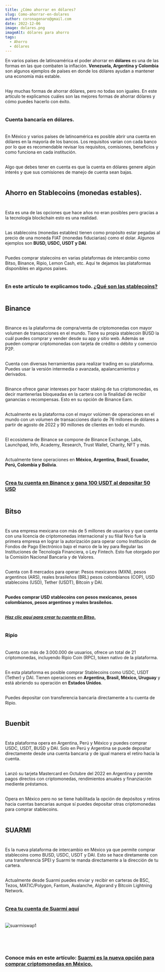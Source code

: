 ```yaml
---
title: ¿Cómo ahorrar en dólares?
slug: Como-ahorrar-en-dolares
author: coronagenaro@gmail.com
date: 2022-12-06
image: dolares.png
imageAlt: dólares para ahorro
tags:
  - Ahorro
  - dólares
---
```

E﻿n varios países de latinoamérica el poder ahorrar en **dólares** es una de las formas en las que combaten la inflación. **Venezuela, Argentina y Colombia** son algunos ejemplos de países en donde los dólares ayudan a mantener una economía más estable.<br/><br/>

Hay muchas formas de ahorrar dólares, pero no todas son iguales. En este artículo te explicamos cuáles son las mejores formas de ahorrar dólares y cómo puedes hacerlo con éxito.<br/><br/>

### **Cuenta bancaría en dólares.**<br/><br/>

E﻿n México y varios países de latinoamérica es posible abrir una cuenta en dólares en la mayoría de los bancos. Los requisitos varían con cada banco por lo que es recomendable revisar los requisitos, comisiones, beneficios y como funciona en cada institución.<br/><br/>

Algo que debes tener en cuenta es que la cuenta en dólares genere algún interés y que sus comisiones de manejo de cuenta sean bajas.<br/><br/>

## **A﻿horro en Stablecoins (monedas estables).** <br/><br/>

E﻿sta es una de las opciones que hace años no eran posibles pero gracias a la tecnología blockchain esto es una realidad.<br/><br/>

L﻿as stablecoins (monedas estables) tienen como propósito estar pegadas al precio de una moneda FIAT (monedas fiduciarias) como el dolar. Algunos ejemplos son **BUSD, USDC, USDT y DAI**. <br/><br/>

P﻿uedes comprar stalecoins en varias plataformas de intercambio como Bitso, Binance, Ripio, Lemon Cash, etc. Aquí te dejamos las plataformas disponibles en algunos países.<br/><br/>

### **E﻿n este artículo te explicamos todo. [¿Qué son las stablecoins?](https://www.oasisfinanciero.mx/blog/2022-10-15/que-son-las-stablecoins/)**<br/><br/>

## **B﻿inance**<br/><br/>

Binance es la plataforma de compra/venta de criptomonedas con mayor volumen de transacciones en el mundo. Tiene su propia stablecoin BUSD la cuál puedes comprar y vender desde su app y sitio web. Además se pueden comprar criptomonedas con tarjeta de crédito o débito y comercio P2P.<br/><br/>

Cuenta con diversas herramientas para realizar trading en su plataforma. Puedes usar la versión intermedia o avanzada, apalancamientos y derivados. <br/><br/>

Binance ofrece ganar intereses por hacer staking de tus criptomonedas, es decir mantenerlas bloqueadas en la cartera con la finalidad de recibir ganancias o recompensas. Esto en su opción de Binance Earn. <br/><br/>

Actualmente es la plataforma con el mayor volúmen de operaciones en el mundo con un volumen de transacciones diario de 76 millones de dólares a partir de agosto de 2022 y 90 millones de clientes en todo el mundo.<br/><br/>

El ecosistema de Binance se compone de Binance Exchange, Labs, Launchpad, Info, Academy, Research, Trust Wallet, Charity, NFT y más.<br/><br/>

A﻿ctualmente tiene operaciones en **México, Argentina, Brasil, Ecuador, Perú, Colombia y Bolivia**.<br/><br/>

### **[C﻿rea tu cuenta en Binance y gana 100 USDT al depositar 50 USD](https://www.binance.com/en/activity/referral-entry/CPA?fromActivityPage=true&ref=CPA_00ENPN26FP)**<br/><br/>

## **B﻿itso**<br/><br/>

Es una empresa mexicana con más de 5 millones de usuarios y que cuenta con una licencia de criptomonedas internacional y su filial Nvio fue la primera empresa en lograr la autorización para operar como Institución de Fondos de Pago Electrónico bajo el marco de la ley para Regular las Instituciones de Tecnología Financiera, o Ley Fintech. Esto fue otorgado por la Comisión Nacional Bancaria y de Valores. <br/><br/>

Cuenta con 8 mercados para operar: Pesos mexicanos (MXN), pesos argentinos (ARS), reales brasileños (BRL) pesos colombianos (COP), USD stablecoins (USD), Tether (USDT), Bitcoin y DAI. <br/><br/>

**P﻿uedes comprar USD stablecoins con pesos mexicanos, pesos colombianos, pesos argentinos y reales brasileños.**<br/><br/>

***[Haz clic aquí para crear tu cuenta en Bitso.](https://bitso.com/register?ref=lzgl)*** <br/><br/>

### **R﻿ipio**<br/><br/>

Cuenta con más de 3.000.000 de usuarios, ofrece un total de 21 criptomonedas, incluyendo Ripio Coin (RPC), token nativo de la plataforma.<br/><br/>

E﻿n esta plataforma es posible comprar Stablecoins como USDC, USDT (Tether) y DAI. Tienen operaciones en **Argentina, Brasil, México, Uruguay** y está abriendo su operación en **Estados Unidos**.<br/><br/>

P﻿uedes depositar con transferencia bancaria directamente a tu cuenta de Ripio.<br/><br/>

## **B﻿uenbit**<br/><br/>

E﻿sta plataforma opera en Argentina, Perú y México y puedes comprar USDC, USDT, BUSD y DAI. Solo en Perú y Argentina se puede depositar directamente desde una cuenta bancaria y de igual manera el retiro hacia la cuenta.<br/><br/>

L﻿anzó su tarjeta Mastercard en Octubre del 2022 en Argentina y permite pagos directos con criptomonedas, rendimientos anuales y finanziación mediente préstamos.<br/><br/>

O﻿pera en México pero no se tiene habilitada la opción de depósitos y retiros hacia cuentas bancarias aunque sí puedes depositar otras criptomonedas para comprar stablecoins.<br/><br/>

## **S﻿UARMI**<br/><br/>

E﻿s la nueva plataforma de intercambio en México ya que permite comprar stablecoins como BUSD, USDC, USDT y DAI. Esto se hace diretamente con una transferencia SPEI y Suarmi te manda directamente a la dirección de tu cartera.<br/><br/>

A﻿ctualmente desde Suarmi puedes enviar y recibir en carteras de BSC, Tezos, MATIC/Polygon, Fantom, Avalanche, Algorand y Bitcoin Lightning Network.<br/><br/>

### **[C﻿rea tu cuenta de Suarmi aquí](https://www.suarmi.com/index)**<br/><br/>

![suarmiswap1](https://www.oasisfinanciero.mx/static/6897a9fe384700f659e9e7ac28a6a18c/fce5f/suarmiswap1.jpg "suarmiswap1")

### <br/><br/>

### C﻿onoce más en este artículo: **[Suarmi es la nueva opción para comprar criptomonedas en México.](https://www.oasisfinanciero.mx/blog/2022-12-01/suarmi-es-la-nueva-opcion-para-comprar-criptomonedas-en-mexico/)**

[](https://www.oasisfinanciero.mx/blog/2022-12-01/suarmi-es-la-nueva-opcion-para-comprar-criptomonedas-en-mexico/)<!--EndFragment-->